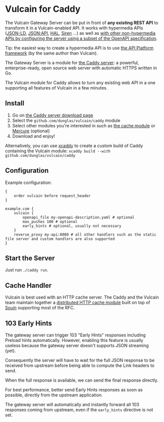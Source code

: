 # Vulcain for Caddy

The Vulcain Gateway Server can be put in front of **any existing REST API** to transform it in a Vulcain-enabled API.
It works with hypermedia APIs ([JSON-LD](https://json-ld.org), [JSON:API](https://jsonapi.org/), [HAL](https://tools.ietf.org/html/draft-kelly-json-hal), [Siren](https://github.com/kevinswiber/siren) ...) as well as [with other non-hypermedia APIs by configuring the server using a subset of the OpenAPI specification](openapi.md).

Tip: the easiest way to create a hypermedia API is to use [the API Platform framework](https://api-platform.com) (by the same author than Vulcain).

The Gateway Server is a module for [the Caddy server](https://caddyserver.com): a powerful, enterprise-ready, open source web server with automatic HTTPS written in Go.

The Vulcain module for Caddy allows to turn any existing web API in a one supporting all features of Vulcain in a few minutes.

## Install

1. Go on [the Caddy server download page](https://caddyserver.com/download)
2. Select the `github.com/dunglas/vulcain/caddy` module
3. Select other modules you're interested in such as [the cache module](https://github.com/caddyserver/cache-handler) or [Mercure](https://mercure.rocks) (optional)
4. Download and enjoy!

Alternatively, you can use [xcaddy](https://github.com/caddyserver/xcaddy) to create a custom build of Caddy containing the Vulcain module: `xcaddy build --with github.com/dunglas/vulcain/caddy`

## Configuration

Example configuration:

```caddyfile
{
    order vulcain before request_header
}

example.com {
    vulcain {
        openapi_file my-openapi-description.yaml # optional
        max_pushes 100 # optional
        early_hints # optional, usually not necessary
    }
    reverse_proxy my-api:8080 # all other handlers such as the static file server and custom handlers are also supported
}
```

## Start the Server

Just run `./caddy run`.

## Cache Handler

Vulcain is best used with an HTTP cache server. The Caddy and the Vulcain team maintain together a [distributed HTTP cache module](github.com/caddyserver/cache-handler) built on top of [Souin](https://github.com/darkweak/souin) supporting most of the RFC.

## 103 Early Hints

The gateway server can trigger 103 "Early Hints" responses including Preload hints automatically.
However, enabling this feature is usually useless because the gateway server doesn't supports JSON streaming (yet).

Consequently the server will have to wait for the full JSON response to be received from upstream before being able to compute the Link headers to send.

When the full response is available, we can send the final response directly.

For best performance, better send Early Hints responses as soon as possible, directly from the upstream application.

The gateway server will automatically and instantly forward all 103 responses coming from upstream, even if the `early_hints` directive is not set.
